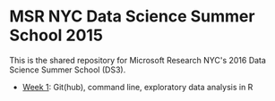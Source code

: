 # MSR NYC Data Science Summer School 2015

This is the shared repository for Microsoft Research NYC's 2016 Data Science Summer School (DS3).

* [Week 1](week1/): Git(hub), command line, exploratory data analysis in R
